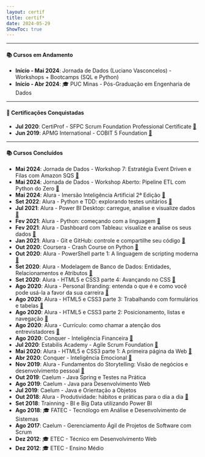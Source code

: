 ```yaml
---
layout: certif
title: certif*
date: 2024-05-29
ShowToc: true
---
```

---
#### 📚 Cursos em Andamento

- **Início - Mai 2024**: Jornada de Dados (Luciano Vasconcelos) - Workshops + Bootcamps (SQL e Python)
- **Início - Abr 2024**: 🎓 PUC Minas - Pós-Graduação em Engenharia de Dados

---

#### 🔖 Certificações Conquistadas

- **Jul 2020**: CertiProf - SFPC Scrum Foundation Professional Certificate [📄](img/certification/2020.07-certiprof-sfpc_scrum_foundation_professional_certificate.png)
- **Jun 2019**: APMG International - COBIT 5 Foundation [📄](img/certification/2019.07-apmg_international-cobit-5-foundation.png)

---

#### 📚 Cursos Concluídos

- **Mai 2024**: Jornada de Dados - Workshop 7: Estratégia Event Driven e Filas com Amazon SQS [📄](img/courses/2024.05-jornada_de_dados-workshop_7_estrategia_event_driven_e_filas_com_amazon_sqs.png)
- **Mai 2024**: Jornada de Dados - Workshop Aberto: Pipeline ETL com Python do Zero [📄](img/courses/2024.05-jornada_de_dados-workshop_aberto_pipeline_etl_com_python_do_zero.png)
- **Mai 2024**: Alura - Imersão Inteligência Artificial 2ª Edição [📄](img/courses/2024.05-alura-imersao_ia_2_edicao.png)
- **Set 2022**: Alura - Python e TDD: explorando testes unitários  [📄](img/courses/2022.09-alura-python_e_tdd-explorando_testes_unitarios.png)
- **Jul 2021**: Alura - Power BI Desktop: carregue, analise e visualize dados  [📄](img/courses/2021.07-alura-power_bi_desktop-carregue_analise_e_visualize_dados.png)
- **Fev 2021**: Alura - Python: começando com a linguagem  [📄](img/courses/2021.02-alura-python-comecando_com_a_linguagem.png)
- **Fev 2021**: Alura - Dashboard com Tableau: visualize e analise os seus dados  [📄](img/courses/2021.02-alura-dashboard_com_tableau-visualize_e_analise_os_seus_dados.png)
- **Jan 2021**: Alura - Git e GitHub: controle e compartilhe seu código  [📄](img/courses/2021.01-alura-git_e_github-controle_e_compartilhe_seu_codigo.png)
- **Out 2020**: Coursera - Crash Course on Python  [📄](img/courses/2020.10-coursera-crash_course_on_python.png)
- **Out 2020**: Alura - PowerShell parte 1: A linguagem de scripting moderna  [📄](img/courses/2020.10-alura-powershell_parte_1-a_linguagem_de_scripting_moderna.png)
- **Set 2020**: Alura - Modelagem de Banco de Dados: Entidades, Relacionamentos e Atributos  [📄](img/courses/2020.09-alura-modelagem_de_banco_de_dados-entidades_relacionamentos_e_atributos.png)
- **Set 2020**: Alura - HTML5 e CSS3 parte 4: Avançando no CSS  [📄](img/courses/2020.09-alura-html5_e_css3_parte_4-avancando_no_css.png)
- **Ago 2020**: Alura - Personal Branding: entenda o que é e como você pode usá-la a favor da sua carreira  [📄](img/courses/2020.08-alura-personal_branding-entenda_o_que_e_e_como_voce_pode_usa_la_a_favor_da_sua_carreira.png)
- **Ago 2020**: Alura - HTML5 e CSS3 parte 3: Trabalhando com formulários e tabelas  [📄](img/courses/2020.08-alura-html5_e_css3_parte_3-trabalhando_com_formularios_e_tabelas.png)
- **Ago 2020**: Alura - HTML5 e CSS3 parte 2: Posicionamento, listas e navegação  [📄](img/courses/2020.08-alura-html5_e_css3_parte_2-posicionamento_listas_e_navegacao.png)
- **Ago 2020**: Alura - Currículo: como chamar a atenção dos entrevistadores  [📄](img/courses/2020.08-alura-curriculo-como_chamar_a_atencao_dos_entrevistadores.png)
- **Ago 2020**: Conquer - Inteligência Financeira  [📄](img/courses/2020.08-conquer-inteligencia_financeira.png)
- **Jul 2020**: Estabilis Academy - Agile Scrum Foundation  [📄](img/courses/2020.07-estabilis_academy-agile_scrum_foundation.png)
- **Mai 2020**: Alura - HTML5 e CSS3 parte 1: A primeira página da Web  [📄](img/courses/2020.07-alura-html5_e_css3_parte_1-crie_uma_pagina_da_web.png)
- **Abr 2020**: Conquer - Inteligência Emocional  [📄](img/courses/2020.04-conquer-inteligencia_emocional.png)
- **Nov 2019**: Alura - Fundamentos do Storytelling: Visão de negócios e desenvolvimento pessoal  [📄](img/courses/2019.11-alura-storytelling-visao_de_negocios_e_desenvolvimento_pessoal.png)
- **Out 2019**: Caelum - Java Spring e Testes na Prática
- **Ago 2019**: Caelum - Java para Desenvolvimento Web
- **Jul 2019**: Caelum - Java e Orientação a Objetos
- **Out 2018**: Alura - Produtividade: hábitos e práticas para o dia a dia  [📄](img/courses/2018.10-alura-produtividade-habitos_e_praticas_para_o_dia_a_dia.png)
- **Set 2018**: Trainning - BI e Big Data utilizando Power BI
- **Ago 2018**: 🎓 FATEC - Tecnólogo em Análise e Desenvolvimento de Sistemas
- **Ago 2017**: Caelum - Gerenciamento Ágil de Projetos de Software com Scrum
- **Dez 2012**: 🎓 ETEC - Técnico em Desenvolvimento Web
- **Dez 2012**: 🎓 ETEC - Ensino Médio